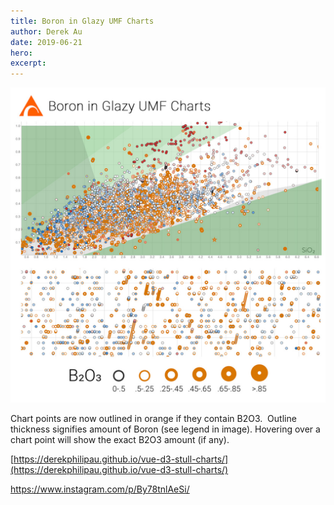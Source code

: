 ```yaml
---
title: Boron in Glazy UMF Charts
author: Derek Au
date: 2019-06-21
hero: 
excerpt: 
---
```


![](./images/UMFChartBoron.jpg)

Chart points are now outlined in orange if they contain B2O3.  Outline thickness signifies amount of Boron (see legend in image). Hovering over a chart point will show the exact B2O3 amount (if any).

[https://derekphilipau.github.io/vue-d3-stull-charts/](https://derekphilipau.github.io/vue-d3-stull-charts/)

https://www.instagram.com/p/By78tnlAeSi/
